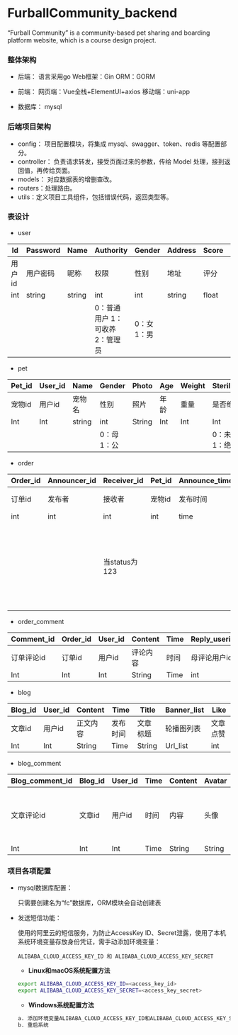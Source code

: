 # FurballCommunity_backend
“Furball Community” is a community-based pet sharing and boarding platform website, which is a course design project.


### 整体架构
- 后端：
  语言采用go
  Web框架：Gin
  ORM：GORM

- 前端：
  网页端：Vue全栈+ElementUI+axios
  移动端：uni-app

- 数据库：
  mysql


### 后端项目架构

- config： 项目配置模块，将集成 mysql、swagger、token、redis 等配置部分。
- controller： 负责请求转发，接受页面过来的参数，传给 Model 处理，接到返回值，再传给页面。
- models： 对应数据表的增删查改。
- routers：处理路由。
- utils：定义项目工具组件，包括错误代码，返回类型等。



### 表设计

- user

| Id     | Password | Name   | Authority                         | Gender       | Address | Score | Intro    | ID_number | Avatar | Pet_experience | Work_time     | Pet_number           | ID_card_photo |
| ------ | -------- | ------ | --------------------------------- | ------------ | ------- | ----- | -------- | --------- | ------ | -------------- | ------------- | -------------------- | ------------- |
| 用户id | 用户密码 | 昵称   | 权限                              | 性别         | 地址    | 评分  | 个人介绍 | 身份证号  | 头像   | 养宠经历       | 可工作时间    | 最大同时照顾宠物数量 | 身份证照片    |
| int    | string   | string | int                               | int          | string  | float | string   | string    | string | string         | Int           | int                  | string        |
|        |          |        | 0：普通用户  1：可收养  2：管理员 | 0：女  1：男 |         |       |          |           |        |                | 0：<=4  1：>4 |                      |               |



- pet

| Pet_id | User_id | Name   | Gender       | Photo  | Age  | Weight | Sterilization      | Breed  | Health   |
| ------ | ------- | ------ | ------------ | ------ | ---- | ------ | ------------------ | ------ | -------- |
| 宠物id | 用户id  | 宠物名 | 性别         | 照片   | 年龄 | 重量   | 是否绝育           | 品种   | 健康状况 |
| Int    | Int     | string | int          | String | Int  | Int    | Int                | String | String   |
|        |         |        | 0：母  1：公 |        |      |        | 0：未绝育  1：绝育 |        |          |



- order

| Order_id | Announcer_id | Receiver_id   | Pet_id | Announce_time | Start_time | End_time | Place  | Pet_health | Status                                     | Remark | price | Evaluation    | score |
| -------- | ------------ | ------------- | ------ | ------------- | ---------- | -------- | ------ | ---------- | ------------------------------------------ | ------ | ----- | ------------- | ----- |
| 订单id   | 发布者       | 接收者        | 宠物id | 发布时间      | 开始时间   | 结束时间 | 地点   | 健康状况   | 订单状态                                   | 备注   | 报酬  | 评价          | 评分  |
| int      | int          | int           | int    | time          | time       | time     | string | string     | int                                        | string | Int   | string        | float |
|          |              | 当status为123 |        |               |            |          |        |            | 0：待付款  1：进行中  2：待评价  3：已完成 |        |       | 仅当status为3 |       |



- order_comment

| Comment_id | Order_id | User_id | Content  | Time | Reply_userid |
| ---------- | -------- | ------- | -------- | ---- | ------------ |
| 订单评论id | 订单id   | 用户id  | 评论内容 | 时间 | 母评论用户id |
| Int        | Int      | Int     | String   | Time | int          |



- blog

| Blog_id | User_id | Content  | Time     | Title    | Banner_list | Like     |
| ------- | ------- | -------- | -------- | -------- | ----------- | -------- |
| 文章id  | 用户id  | 正文内容 | 发布时间 | 文章标题 | 轮播图列表  | 文章点赞 |
| Int     | Int     | String   | Time     | String   | Url_list    | int      |



- blog_comment

| Blog_comment_id | Blog_id | User_id | Time | Content | Avatar | User_name | Like       |
| --------------- | ------- | ------- | ---- | ------- | ------ | --------- | ---------- |
| 文章评论id      | 文章id  | 用户id  | 时间 | 内容    | 头像   | 用户名    | 评论点赞数 |
| Int             | Int     | Int     | Time | String  | String | String    | int        |



### 项目各项配置

- mysql数据库配置：

  只需要创建名为“fc”数据库，ORM模块会自动创建表

- 发送短信功能：

  使用的阿里云的短信服务，为防止AccessKey ID、Secret泄露，使用了本机系统环境变量存放身份凭证，需手动添加环境变量：

  ```
  ALIBABA_CLOUD_ACCESS_KEY_ID 和 ALIBABA_CLOUD_ACCESS_KEY_SECRET
  ```

  - **Linux和macOS系统配置方法**

  ```bash
  export ALIBABA_CLOUD_ACCESS_KEY_ID=<access_key_id>
  export ALIBABA_CLOUD_ACCESS_KEY_SECRET=<access_key_secret>
  ```

  - **Windows系统配置方法**

  ```bash
  a. 添加环境变量ALIBABA_CLOUD_ACCESS_KEY_ID和ALIBABA_CLOUD_ACCESS_KEY_SECRET，并写入已准备好的AccessKey ID和AccessKey Secret；
  b. 重启系统
  ```

  

